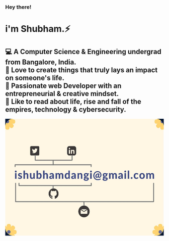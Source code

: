 ### Hey there! 
<h1>i'm Shubham.⚡ </h1>
<h2>&#x1F4BB; A Computer Science & Engineering undergrad from Bangalore, India.<br>
&#x1F499; Love to create things that truly lays an impact on someone's life.<br>
&#x1F308; Passionate web Developer with an entrepreneurial & creative mindset.<br>
&#x1F4D6; Like to read about life, rise and fall of the empires, technology & cybersecurity.</h2>
<div align="center">
  <img src="banner-readme.jpg" style="width:570px;height:370px">
  </div>

<!--
**technoshubham/technoshubham** is a ✨ _special_ ✨ repository because its `README.md` (this file) appears on your GitHub profile.

Here are some ideas to get you started:

- 🔭 I’m currently working on ...
- 🌱 I’m currently learning ...
- 👯 I’m looking to collaborate on ...
- 🤔 I’m looking for help with ...
- 💬 Ask me about ...
- 📫 How to reach me: ...
- 😄 Pronouns: ...
- ⚡ Fun fact: ...
-->
